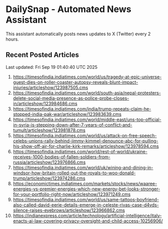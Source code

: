 # DailySnap - Automated News Assistant

This assistant automatically posts news updates to X (Twitter) every 2 hours.

## Recent Posted Articles

Last updated: Fri Sep 19 01:40:40 UTC 2025

1. https://timesofindia.indiatimes.com/world/us/tragedy-at-epic-universe-guest-dies-on-roller-coaster-autopsy-reveals-blunt-impact-injuries/articleshow/123987505.cms
2. https://timesofindia.indiatimes.com/world/south-asia/nepal-protesters-delete-social-media-presence-as-police-probe-closes-in/articleshow/123984686.cms
3. https://timesofindia.indiatimes.com/india/trump-repeats-claim-he-stopped-india-pak-war/articleshow/123983639.cms
4. https://timesofindia.indiatimes.com/world/middle-east/uns-top-official-in-syria-is-stepping-down-after-7-years-of-conflict-and-tumult/articleshow/123981878.cms
5. https://timesofindia.indiatimes.com/world/us/attack-on-free-speech-celebs-unions-rally-behind-jimmy-kimmel-denounce-abc-for-pulling-his-show-off-air-for-charlie-kirk-remarks/articleshow/123978594.cms
6. https://timesofindia.indiatimes.com/world/rest-of-world/ukraine-receives-1000-bodies-of-fallen-soldiers-from-russia/articleshow/123976866.cms
7. https://timesofindia.indiatimes.com/world/uk/wining-and-dining-in-windsor-how-britain-rolled-out-the-royals-to-woo-donald-trump/articleshow/123974286.cms
8. https://economictimes.indiatimes.com/markets/stocks/news/waaree-energies-vs-premier-energies-which-new-energy-bet-looks-stronger-for-your-portfolio-right-now/articleshow/123971249.cms
9. https://timesofindia.indiatimes.com/world/us/same-tattoos-boyfriend-also-called-david-eerie-details-emerge-in-celeste-rivas-case-d4vds-silence-raises-eyebrows/articleshow/123966862.cms
10. https://indianexpress.com/article/technology/artificial-intelligence/italy-enacts-ai-law-covering-privacy-oversight-and-child-access-10256906/
